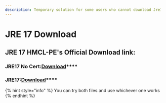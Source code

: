```yaml
---
description: Temporary solution for some users who cannot download Jre17
---
```


# JRE 17 Download

## JRE 17 HMCL-PE's Official Download  link:

### **JRE17 No Cert:**[**Download**](https://github.com/Tungstend/HMCL-PE/releases/download/Java17-noCert/JRE17.zip)****

### **JRE17:**[**Download**](https://github.com/Tungstend/HMCL-PE/releases/download/Java17/JRE17.zip)****

{% hint style="info" %}
You can try both files and use whichever one works
{% endhint %}

